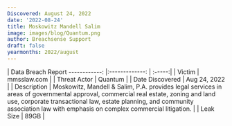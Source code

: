 ```yaml
---
Discovered: August 24, 2022
date: '2022-08-24'
title: Moskowitz Mandell Salim
image: images/blog/Quantum.png
author: Breachsense Support
draft: false
yearmonths: 2022/august
---
```



| Data Breach Report
------------:     |:-------------:    | :-----:|
| Victim      | mmsslaw.com      | 
| Threat Actor      | Quantum      | 
| Date Discovered      | Aug 24, 2022      | 
| Description      | Moskowitz, Mandell & Salim, P.A. provides legal services in areas of governmental approval, commercial real estate, zoning and land use, corporate transactional law, estate planning, and community association law with emphasis on complex commercial litigation.      | 
| Leak Size      | 89GB      | 

